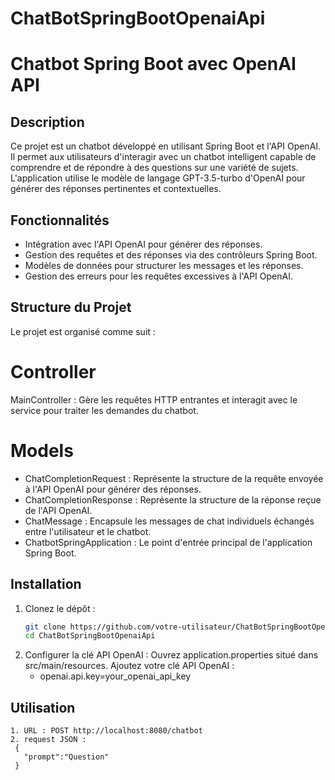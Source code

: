 # ChatBotSpringBootOpenaiApi
# Chatbot Spring Boot avec OpenAI API


## Description
Ce projet est un chatbot développé en utilisant Spring Boot et l'API OpenAI. Il permet aux utilisateurs d'interagir avec un chatbot intelligent capable de comprendre et de répondre à des questions sur une variété de sujets. L'application utilise le modèle de langage GPT-3.5-turbo d'OpenAI pour générer des réponses pertinentes et contextuelles.

## Fonctionnalités
- Intégration avec l'API OpenAI pour générer des réponses.
- Gestion des requêtes et des réponses via des contrôleurs Spring Boot.
- Modèles de données pour structurer les messages et les réponses.
- Gestion des erreurs pour les requêtes excessives à l'API OpenAI.

## Structure du Projet
Le projet est organisé comme suit :

# Controller
MainController : Gère les requêtes HTTP entrantes et interagit avec le service pour traiter les demandes du chatbot.

# Models
- ChatCompletionRequest : Représente la structure de la requête envoyée à l'API OpenAI pour générer des réponses.
- ChatCompletionResponse : Représente la structure de la réponse reçue de l'API OpenAI.
- ChatMessage : Encapsule les messages de chat individuels échangés entre l'utilisateur et le chatbot.
- ChatbotSpringApplication : Le point d'entrée principal de l'application Spring Boot.

## Installation

1. Clonez le dépôt :
   ```bash
   git clone https://github.com/votre-utilisateur/ChatBotSpringBootOpenaiApi.git
   cd ChatBotSpringBootOpenaiApi

2. Configurer la clé API OpenAI :
    Ouvrez application.properties situé dans src/main/resources.
    Ajoutez votre clé API OpenAI :
    * openai.api.key=your_openai_api_key

## Utilisation 
    1. URL : POST http://localhost:8080/chatbot
    2. request JSON : 
     {
       "prompt":"Question"
     }

